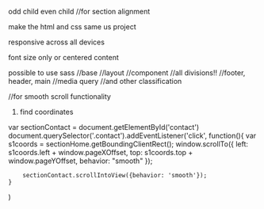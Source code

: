 odd child
even child
//for section alignment

make the html and css
same us project

responsive across all
devices

font size only or
centered content

possible to use sass
//base
//layout
//component
//all divisions!!
//footer, header, main
//media query
//and other classification

//for smooth scroll functionality

1) find coordinates

var sectionContact = document.getElementById('contact')
document.querySelector('.contact').addEventListener('click',
    function(){
        var s1coords = sectionHome.getBoundingClientRect();
        window.scrollTo({
        left: s1coords.left + window.pageXOffset,
        top: s1coords.top + window.pageYOffset,
        behavior: "smooth"
        });

        sectionContact.scrollIntoView({behavior: 'smooth'});
    }
)